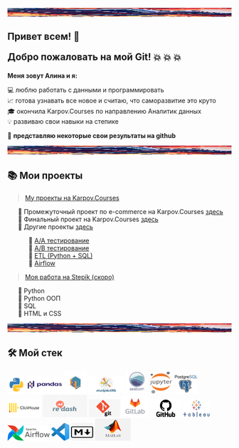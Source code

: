 <img src="Welcome_line.jpg"
alt="Welcome"
     width="1500"
     height="20">

## <b> Привет всем! 👋 <p> Добро пожаловать на мой Git! </b> 💥 💥 💥 
<b>Меня зовут Алина и я: </b>

💻 люблю работать с данными и программировать <br>
📈 готова узнавать все новое и считаю, что саморазвитие это круто <br>
🎓 окончила Karpov.Courses по направлению Аналитик данных <br>
💡 развиваю свои навыки на степике <p>
🌟 <b> представляю некоторые свои результаты на github </b> <p>

<img src="Welcome_line.jpg"
     alt="Welcome"
     width="1500"
     height="20">

## 📚 <b> Мои проекты </b> </p>
> <a href="https://github.com/AlinAli16/karpov.courses" title="Все проекты курса">My проекты на Karpov.Courses </a><p>
<ul>
 📁 Промежуточный проект по  e-commerce на Karpov.Courses <a href="https://github.com/AlinAli16/karpov.courses/tree/main/e-commerce"> здесь </a> <br>
 📁 Финальный проект на Karpov.Courses <a href="https://github.com/AlinAli16/karpov.courses/tree/main/final_project">здесь</a> <br>
 📁 Другие проекты <a href="https://github.com/AlinAli16/karpov.courses/tree/main/other">здесь</a>
     <ul> 
      📑 <a href="https://github.com/AlinAli16/karpov.courses/tree/main/other/AA_test">A/A тестирование </a> <br>
      📑 <a href="https://github.com/AlinAli16/karpov.courses/tree/main/other/AB_test"> A/B тестирование </a> <br>
      📑 <a href="https://github.com/AlinAli16/karpov.courses/tree/main/other/ETL(Python%2BSQL)"> ETL (Python + SQL) </a> <br>
      📑 <a href="https://github.com/AlinAli16/karpov.courses/tree/main/other/airflow_python"> Airflow </a>   
     </ul>
</ul>

> <a href="https://github.com/AlinAli16/Stepik" title ="Все результаты со степика">Моя работа на Stepik (скоро) </a><p>
<ul>
 📁 Python <br>
 📁 Python ООП <br>
 📁 SQL <br>
 📁 HTML и CSS <br>
</ul>

<img src="Welcome_line.jpg"
alt="Welcome"
     width="1500"
     height="20">

## 🛠️ <b> Мой стек </b> </p> 
<img src="python.png"
alt="python"
     width="40"
     height="40"> 
<img src="pandas.png"
alt="pandas"
     width="80"
     height="40"> 
<img src="numpy.png"
alt="numpy"
     width="50"
     height="50">
<img src="Matplotlib.jpg"
alt="matplotlib"
     width="80"
     height="40">
<img src="seaborn.png"
alt="seaborn"
     width="50"
     height="50"> 
<img src="Jupyter.png"
alt="jupyter"
     width="50"
     height="50"> 
<img src="postgresql.jpeg"
alt="postgresql"
     width="55"
     height="45">
<img src="clickhouse.png"
alt="clickhouse"
     width="75"
     height="40">
<img src="redash.jpg"
alt="redash"
     width="100"
     height="50">
<img src="git.jpg"
alt="git"
     width="70"
     height="40"> 
<img src="gitlab.png"
alt="gitlab"
     width="60"
     height="50"> 
<img src="GitHub-Logo.png"
alt="github"
     width="70"
     height="40"> 
<img src="tableu.png"
alt="tableu"
     width="60"
     height="40"> 
<img src="AirflowLogo.png"
alt="Airflow"
     width="95"
     height="35">
<img src="VScode.png"
alt="VScode"
     width="40"
     height="40">
<img src="markdown.jpg"
alt="Markdown"
     width="50"
     height="40">
<img src="matlab.png"
alt="Matlab"
     width="80"
     height="50">
